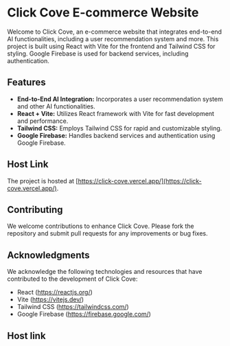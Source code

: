 # Click Cove E-commerce Website

Welcome to Click Cove, an e-commerce website that integrates end-to-end AI functionalities, including a user recommendation system and more. This project is built using React with Vite for the frontend and Tailwind CSS for styling. Google Firebase is used for backend services, including authentication.

## Features

- **End-to-End AI Integration:** Incorporates a user recommendation system and other AI functionalities.
- **React + Vite:** Utilizes React framework with Vite for fast development and performance.
- **Tailwind CSS:** Employs Tailwind CSS for rapid and customizable styling.
- **Google Firebase:** Handles backend services and authentication using Google Firebase.

## Host Link

The project is hosted at [https://click-cove.vercel.app/](https://click-cove.vercel.app/).

## Contributing

We welcome contributions to enhance Click Cove. Please fork the repository and submit pull requests for any improvements or bug fixes.

## Acknowledgments

We acknowledge the following technologies and resources that have contributed to the development of Click Cove:

- React (https://reactjs.org/)
- Vite (https://vitejs.dev/)
- Tailwind CSS (https://tailwindcss.com/)
- Google Firebase (https://firebase.google.com/)

## Host link 
